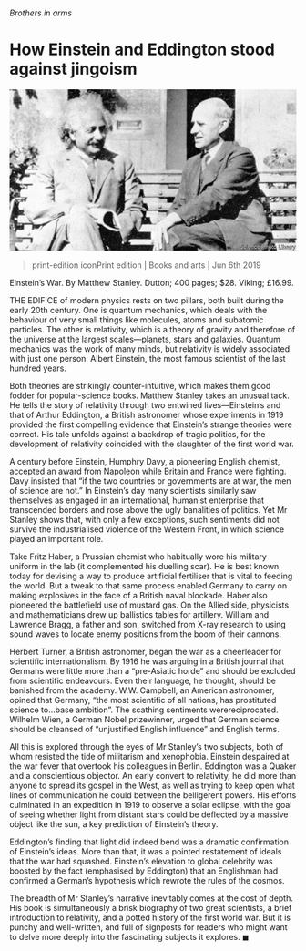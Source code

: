 ###### Brothers in arms

# How Einstein and Eddington stood against jingoism 

![image](images/20190608_BKP003_0.jpg) 

> print-edition iconPrint edition | Books and arts | Jun 6th 2019 

Einstein’s War. By Matthew Stanley. Dutton; 400 pages; $28. Viking; £16.99. 

THE EDIFICE of modern physics rests on two pillars, both built during the early 20th century. One is quantum mechanics, which deals with the behaviour of very small things like molecules, atoms and subatomic particles. The other is relativity, which is a theory of gravity and therefore of the universe at the largest scales—planets, stars and galaxies. Quantum mechanics was the work of many minds, but relativity is widely associated with just one person: Albert Einstein, the most famous scientist of the last hundred years. 

Both theories are strikingly counter-intuitive, which makes them good fodder for popular-science books. Matthew Stanley takes an unusual tack. He tells the story of relativity through two entwined lives—Einstein’s and that of Arthur Eddington, a British astronomer whose experiments in 1919 provided the first compelling evidence that Einstein’s strange theories were correct. His tale unfolds against a backdrop of tragic politics, for the development of relativity coincided with the slaughter of the first world war. 

A century before Einstein, Humphry Davy, a pioneering English chemist, accepted an award from Napoleon while Britain and France were fighting. Davy insisted that “if the two countries or governments are at war, the men of science are not.” In Einstein’s day many scientists similarly saw themselves as engaged in an international, humanist enterprise that transcended borders and rose above the ugly banalities of politics. Yet Mr Stanley shows that, with only a few exceptions, such sentiments did not survive the industrialised violence of the Western Front, in which science played an important role. 

Take Fritz Haber, a Prussian chemist who habitually wore his military uniform in the lab (it complemented his duelling scar). He is best known today for devising a way to produce artificial fertiliser that is vital to feeding the world. But a tweak to that same process enabled Germany to carry on making explosives in the face of a British naval blockade. Haber also pioneered the battlefield use of mustard gas. On the Allied side, physicists and mathematicians drew up ballistics tables for artillery. William and Lawrence Bragg, a father and son, switched from X-ray research to using sound waves to locate enemy positions from the boom of their cannons. 

Herbert Turner, a British astronomer, began the war as a cheerleader for scientific internationalism. By 1916 he was arguing in a British journal that Germans were little more than a “pre-Asiatic horde” and should be excluded from scientific endeavours. Even their language, he thought, should be banished from the academy. W.W. Campbell, an American astronomer, opined that Germany, “the most scientific of all nations, has prostituted science to…base ambition”. The scathing sentiments werereciprocated. Wilhelm Wien, a German Nobel prizewinner, urged that German science should be cleansed of “unjustified English influence” and English terms. 

All this is explored through the eyes of Mr Stanley’s two subjects, both of whom resisted the tide of militarism and xenophobia. Einstein despaired at the war fever that overtook his colleagues in Berlin. Eddington was a Quaker and a conscientious objector. An early convert to relativity, he did more than anyone to spread its gospel in the West, as well as trying to keep open what lines of communication he could between the belligerent powers. His efforts culminated in an expedition in 1919 to observe a solar eclipse, with the goal of seeing whether light from distant stars could be deflected by a massive object like the sun, a key prediction of Einstein’s theory. 

Eddington’s finding that light did indeed bend was a dramatic confirmation of Einstein’s ideas. More than that, it was a pointed restatement of ideals that the war had squashed. Einstein’s elevation to global celebrity was boosted by the fact (emphasised by Eddington) that an Englishman had confirmed a German’s hypothesis which rewrote the rules of the cosmos. 

The breadth of Mr Stanley’s narrative inevitably comes at the cost of depth. His book is simultaneously a brisk biography of two great scientists, a brief introduction to relativity, and a potted history of the first world war. But it is punchy and well-written, and full of signposts for readers who might want to delve more deeply into the fascinating subjects it explores. ◼ 

